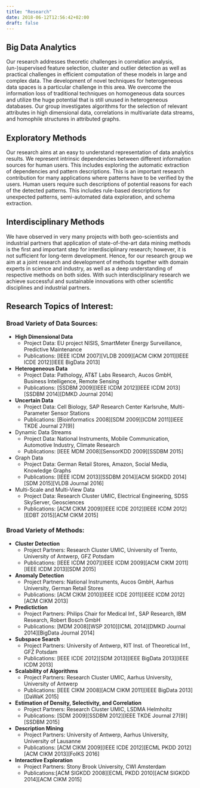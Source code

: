 ```yaml
---
title: "Research"
date: 2018-06-12T12:56:42+02:00
draft: false
---
```

## Big Data Analytics
Our research addresses theoretic challenges in correlation analysis, (un-)supervised feature selection, cluster and outlier detection as well as practical challenges in efficient computation of these models in large and complex data. The development of novel techniques for heterogeneous data spaces is a particular challenge in this area. We overcome the information loss of traditional techniques on homogeneous data sources and utilize the huge potential that is still unused in heterogeneous databases. Our group investigates algorithms for the selection of relevant attributes in high dimensional data, correlations in multivariate data streams, and homophile structures in attributed graphs.

## Exploratory Methods
Our research aims at an easy to understand representation of data analytics results. We represent intrinsic dependencies between different information sources for human users. This includes exploring the automatic extraction of dependencies and pattern descriptions. This is an important research contribution for many applications where patterns have to be verified by the users. Human users require such descriptions of potential reasons for each of the detected patterns. This includes rule-based descriptions for unexpected patterns, semi-automated data exploration, and schema extraction.

## Interdisciplinary Methods
We have observed in very many projects with both geo-scientists and industrial partners that application of state-of-the-art data mining methods is the first and important step for interdisciplinary research; however, it is not sufficient for long-term development. Hence, for our research group we aim at a joint research and development of methods together with domain experts in science and industry, as well as a deep understanding of respective methods on both sides. With such interdisciplinary research we achieve successful and sustainable innovations with other scientific disciplines and industrial partners.

## Research Topics of Interest:

### Broad Variety of Data Sources:
- **High Dimensional Data**
    + Project Data: EU project NISIS, SmartMeter Energy Surveillance, Predictive Maintenance
    + Publications: [IEEE ICDM 2007][VLDB 2009][ACM CIKM 2011][IEEE ICDE 2012][IEEE BigData 2013]
- **Heterogeneous Data**
    + Project Data: Pathology, AT&T Labs Research, Aucos GmbH, Business Intelligence, Remote Sensing
    + Publications: [SSDBM 2009][IEEE ICDM 2012][IEEE ICDM 2013][SSDBM 2014][DMKD Journal 2014]
- **Uncertain Data**
    + Project Data: Cell Biology, SAP Research Center Karlsruhe, Multi-Parameter Sensor Stations
    + Publications: [Bioinformatics 2008][SDM 2009][ICDM 2011][IEEE TKDE Journal 27(9)]
- Dynamic Data Streams
    + Project Data: National Instruments, Mobile Communication, Automotive Industry, Climate Research
    + Publications: [IEEE MDM 2008][SensorKDD 2009][SSDBM 2015]
- Graph Data
    + Project Data: German Retail Stores, Amazon, Social Media, Knowledge Graphs
    + Publications: [IEEE ICDM 2013][SSDBM 2014][ACM SIGKDD 2014][SDM 2015][VLDB Journal 2016]
- Multi-Scale and Multi-View Data
    + Project Data: Research Cluster UMIC, Electrical Engineering, SDSS SkyServer, Geosciences
    + Publications: [ACM CIKM 2009][IEEE ICDE 2012][IEEE ICDM 2012][EDBT 2015][ACM CIKM 2015]

### Broad Variety of Methods:

- **Cluster Detection**
    + Project Partners: Research Cluster UMIC,  University of Trento, University of Antwerp,  GFZ Potsdam
    + Publications: [IEEE ICDM 2007][IEEE ICDM 2009][ACM CIKM 2011][IEEE ICDM 2013][SDM 2015]
- **Anomaly Detection**
    + Project Partners: National Instruments, Aucos GmbH, Aarhus University, German Retail Stores
    + Publications: [ACM CIKM 2010][IEEE ICDE 2011][IEEE ICDM 2012][ACM CIKM 2013]
- **Predictiction**
    + Project Partners:  Philips Chair for Medical Inf., SAP Research, IBM Research, Robert Bosch GmbH
    + Publications: [MDM 2008][WSP 2010][ICML 2014][DMKD Journal 2014][BigData Journal 2014]
- **Subspace Search**
    + Project Partners: University of Antwerp, KIT Inst. of Theoretical Inf., GFZ Potsdam
    + Publications: [IEEE ICDE 2012][SDM 2013][IEEE BigData 2013][IEEE ICDM 2013]
- **Scalability of Algorithms**
    + Project Partners: Research Cluster UMIC, Aarhus University, University of Antwerp
    + Publications: [IEEE CIKM 2008][ACM CIKM 2011][IEEE BigData 2013][DaWaK 2015]
- **Estimation of Density, Selectivity, and Correlation**
    + Project Partners: Research Cluster UMIC, LSDMA Helmholtz
    + Publications: [SDM 2009][SSDBM 2012][IEEE TKDE Journal 27(9)][SSDBM 2015]
- **Description Mining**
    + Project Partners: University of Antwerp, Aarhus University, University of Lausanne
    + Publications: [ACM CIKM 2009][IEEE ICDE 2012][ECML PKDD 2012][ACM CIKM 2013][FoIKS 2016]
- **Interactive Exploration**
    + Project Partners: Stony Brook University, CWI Amsterdam
    + Publications:[ACM SIGKDD 2008][ECML PKDD 2010][ACM SIGKDD 2014][ACM CIKM 2015]

